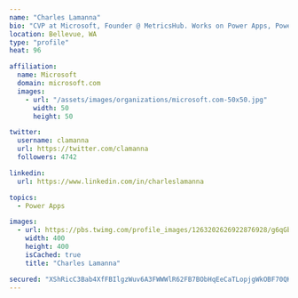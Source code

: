 ```yaml
---
name: "Charles Lamanna"
bio: "CVP at Microsoft, Founder @ MetricsHub. Works on Power Apps, Power Automate, Power Virtual Agent, Common Data Service and Dynamics 365."
location: Bellevue, WA
type: "profile"
heat: 96

affiliation:
  name: Microsoft
  domain: microsoft.com
  images:
    - url: "/assets/images/organizations/microsoft.com-50x50.jpg"
      width: 50
      height: 50

twitter:
  username: clamanna
  url: https://twitter.com/clamanna
  followers: 4742

linkedin:
  url: https://www.linkedin.com/in/charleslamanna

topics:
  - Power Apps

images:
  - url: https://pbs.twimg.com/profile_images/1263202626922876928/g6qGbHZ-_400x400.jpg
    width: 400
    height: 400
    isCached: true
    title: "Charles Lamanna"

secured: "XShRicC3Bab4XfFBIlgzWuv6A3FWWWlR62FB7BObHqEeCaTLopjgWkOBF70QKnzufR0PegBsPYvLp0dGFmVh8jNAynnK1WD9pKj2kVYp51k8tcqYiKXvv7bP1+Ip+ubdNjVP21vQuz6KUfoa1wGPeUndPw/xGlMU7tSNxGezKvJQSmt4bv+Opt3uPLx0s35zzLG4bwcZnfPNRkkLmF/YD+0pJKtrMbrHV+Pt+yMWzwZpXOWz0IzQBU7ZWLqzWNm/n+2a+w2x78Vg+sId1vz/wj050JbTl+kfIBqnwrDANIH8cE3vHwO09JAxie6KkioSm1jVqeXOPXBUJ/8xm1s6tDQnwqGVmHMZLyxUn76XMAjFTlpkz/1eqa1PlFLd0qPphIfagmJct1DHyPkO6Gh5JVKM4xh52dmnv+jgLfiXW4Q=;Bih1BZw9MUsr/5PSiRjumw=="
---
```


